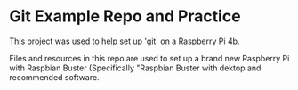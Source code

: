 # Git Example Repo and Practice

This project was used to help set up 'git' on a Raspberry Pi 4b.

Files and resources in this repo are used to set up a brand new Raspberry Pi with Raspbian Buster (Specifically "Raspbian Buster with dektop and recommended software.

